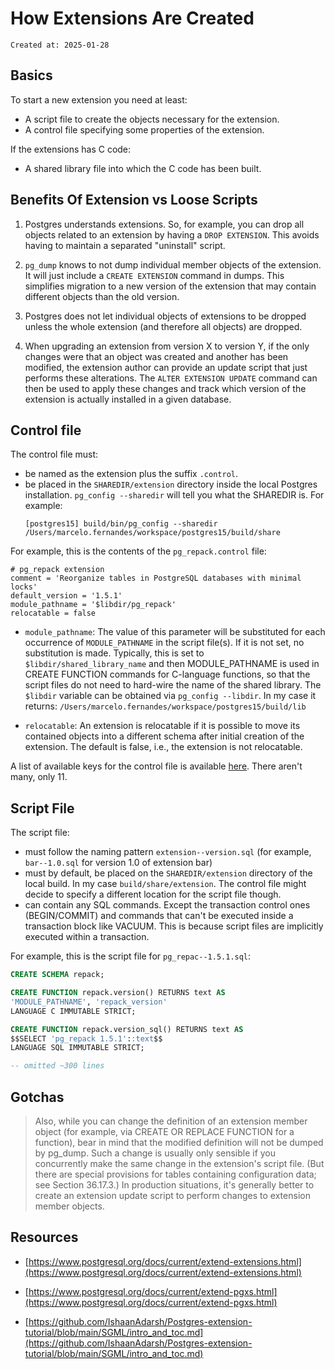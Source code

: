 # How Extensions Are Created

```
Created at: 2025-01-28
```

## Basics

To start a new extension you need at least:

- A script file to create the objects necessary for the extension.
- A control file specifying some properties of the extension.

If the extensions has C code:

- A shared library file into which the C code has been built.

## Benefits Of Extension vs Loose Scripts

1. Postgres understands extensions. So, for example, you can drop all objects
   related to an extension by having a `DROP EXTENSION`. This avoids having to
   maintain a separated "uninstall" script.

2. `pg_dump` knows to not dump individual member objects of the extension. It
   will just include a `CREATE EXTENSION` command in dumps. This simplifies
   migration to a new version of the extension that may contain different
   objects than the old version.

3. Postgres does not let individual objects of extensions to be dropped unless
   the whole extension (and therefore all objects) are dropped.

4. When upgrading an extension from version X to version Y, if the only changes
   were that an object was created and another has been modified, the extension
   author can provide an update script that just performs these alterations.
   The `ALTER EXTENSION UPDATE` command can then be used to apply these changes
   and track which version of the extension is actually installed in a given
   database.

## Control file

The control file must:

- be named as the extension plus the suffix `.control`.
- be placed in the `SHAREDIR/extension` directory inside the local Postgres
  installation. `pg_config --sharedir` will tell you what the SHAREDIR is. For
  example:
  ```
  [postgres15] build/bin/pg_config --sharedir
  /Users/marcelo.fernandes/workspace/postgres15/build/share
  ```

For example, this is the contents of the `pg_repack.control` file:

```
# pg_repack extension
comment = 'Reorganize tables in PostgreSQL databases with minimal locks'
default_version = '1.5.1'
module_pathname = '$libdir/pg_repack'
relocatable = false
```

- `module_pathname`: The value of this parameter will be substituted for each
  occurrence of `MODULE_PATHNAME` in the script file(s). If it is not set, no
  substitution is made. Typically, this is set to `$libdir/shared_library_name`
  and then MODULE_PATHNAME is used in CREATE FUNCTION commands for C-language
  functions, so that the script files do not need to hard-wire the name of the
  shared library. The `$libdir` variable can be obtained via `pg_config
  --libdir`. In my case it returns:
  `/Users/marcelo.fernandes/workspace/postgres15/build/lib`

- `relocatable`: An extension is relocatable if it is possible to move its
  contained objects into a different schema after initial creation of the
  extension. The default is false, i.e., the extension is not relocatable.

A list of available keys for the control file is available
[here](https://www.postgresql.org/docs/current/extend-extensions.html). There
aren't many, only 11.


## Script File

The script file:

- must follow the naming pattern `extension--version.sql` (for example,
  `bar--1.0.sql` for version 1.0 of extension bar)
- must by default, be placed on the `SHAREDIR/extension` directory of the local
  build. In my case `build/share/extension`. The control file might decide to
  specify a different location for the script file though.
- can contain any SQL commands. Except the transaction control ones
  (BEGIN/COMMIT) and commands that can't be executed inside a transaction block
  like VACUUM. This is because script files are implicitly executed within a
  transaction.

For example, this is the script file for `pg_repac--1.5.1.sql`:


```sql
CREATE SCHEMA repack;

CREATE FUNCTION repack.version() RETURNS text AS
'MODULE_PATHNAME', 'repack_version'
LANGUAGE C IMMUTABLE STRICT;

CREATE FUNCTION repack.version_sql() RETURNS text AS
$$SELECT 'pg_repack 1.5.1'::text$$
LANGUAGE SQL IMMUTABLE STRICT;

-- omitted ~300 lines
```

## Gotchas

> Also, while you can change the definition of an extension member object (for
> example, via CREATE OR REPLACE FUNCTION for a function), bear in mind that
> the modified definition will not be dumped by pg_dump. Such a change is
> usually only sensible if you concurrently make the same change in the
> extension's script file. (But there are special provisions for tables
> containing configuration data; see Section 36.17.3.) In production
> situations, it's generally better to create an extension update script to
> perform changes to extension member objects.

## Resources

- [https://www.postgresql.org/docs/current/extend-extensions.html](https://www.postgresql.org/docs/current/extend-extensions.html)

- [https://www.postgresql.org/docs/current/extend-pgxs.html](https://www.postgresql.org/docs/current/extend-pgxs.html)

- [https://github.com/IshaanAdarsh/Postgres-extension-tutorial/blob/main/SGML/intro_and_toc.md](https://github.com/IshaanAdarsh/Postgres-extension-tutorial/blob/main/SGML/intro_and_toc.md)
